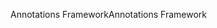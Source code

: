 <span data-ttu-id="b6a01-101">Annotations Framework</span><span class="sxs-lookup"><span data-stu-id="b6a01-101">Annotations Framework</span></span>
